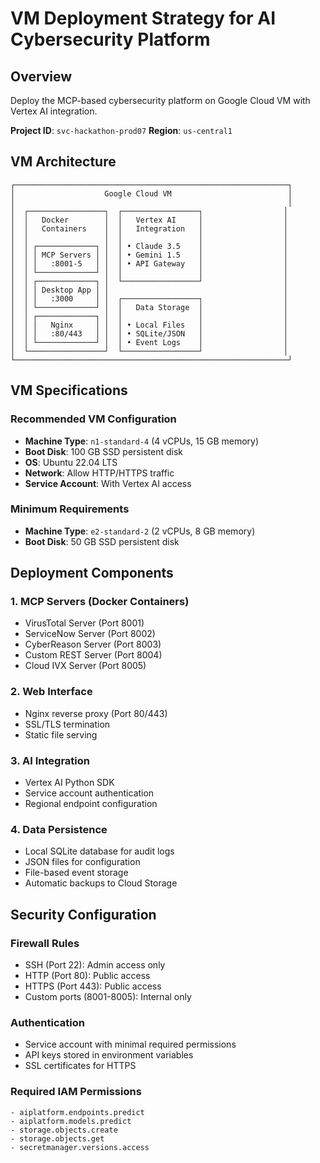 # VM Deployment Strategy for AI Cybersecurity Platform

## Overview
Deploy the MCP-based cybersecurity platform on Google Cloud VM with Vertex AI integration.

**Project ID**: `svc-hackathon-prod07`
**Region**: `us-central1`

## VM Architecture

```
┌─────────────────────────────────────────────────────────────┐
│                    Google Cloud VM                          │
│                                                             │
│  ┌─────────────────┐  ┌─────────────────┐                  │
│  │   Docker        │  │   Vertex AI     │                  │
│  │   Containers    │  │   Integration   │                  │
│  │                 │  │                 │                  │
│  │ ┌─────────────┐ │  │ • Claude 3.5    │                  │
│  │ │ MCP Servers │ │  │ • Gemini 1.5    │                  │
│  │ │   :8001-5   │ │  │ • API Gateway   │                  │
│  │ └─────────────┘ │  │                 │                  │
│  │ ┌─────────────┐ │  └─────────────────┘                  │
│  │ │ Desktop App │ │                                       │
│  │ │   :3000     │ │  ┌─────────────────┐                  │
│  │ └─────────────┘ │  │   Data Storage  │                  │
│  │ ┌─────────────┐ │  │                 │                  │
│  │ │   Nginx     │ │  │ • Local Files   │                  │
│  │ │   :80/443   │ │  │ • SQLite/JSON   │                  │
│  │ └─────────────┘ │  │ • Event Logs    │                  │
│  └─────────────────┘  └─────────────────┘                  │
└─────────────────────────────────────────────────────────────┘
```

## VM Specifications

### Recommended VM Configuration
- **Machine Type**: `n1-standard-4` (4 vCPUs, 15 GB memory)
- **Boot Disk**: 100 GB SSD persistent disk
- **OS**: Ubuntu 22.04 LTS
- **Network**: Allow HTTP/HTTPS traffic
- **Service Account**: With Vertex AI access

### Minimum Requirements
- **Machine Type**: `e2-standard-2` (2 vCPUs, 8 GB memory)
- **Boot Disk**: 50 GB SSD persistent disk

## Deployment Components

### 1. MCP Servers (Docker Containers)
- VirusTotal Server (Port 8001)
- ServiceNow Server (Port 8002)
- CyberReason Server (Port 8003)
- Custom REST Server (Port 8004)
- Cloud IVX Server (Port 8005)

### 2. Web Interface
- Nginx reverse proxy (Port 80/443)
- SSL/TLS termination
- Static file serving

### 3. AI Integration
- Vertex AI Python SDK
- Service account authentication
- Regional endpoint configuration

### 4. Data Persistence
- Local SQLite database for audit logs
- JSON files for configuration
- File-based event storage
- Automatic backups to Cloud Storage

## Security Configuration

### Firewall Rules
- SSH (Port 22): Admin access only
- HTTP (Port 80): Public access
- HTTPS (Port 443): Public access
- Custom ports (8001-8005): Internal only

### Authentication
- Service account with minimal required permissions
- API keys stored in environment variables
- SSL certificates for HTTPS

### Required IAM Permissions
```
- aiplatform.endpoints.predict
- aiplatform.models.predict
- storage.objects.create
- storage.objects.get
- secretmanager.versions.access
```
